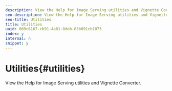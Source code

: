 ```yaml
---
description: View the Help for Image Serving utilities and Vignette Converter.
seo-description: View the Help for Image Serving utilities and Vignette Converter.
seo-title: Utilities
title: Utilities
uuid: 069c6167-cb91-4a01-8deb-83b891cb1873
index: y
internal: n
snippet: y
---
```


# Utilities{#utilities}

View the Help for Image Serving utilities and Vignette Converter.

